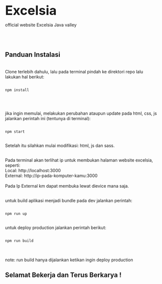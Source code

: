 <article>
<h1 style="font-size: 3em; margin-bottom: 5px;">Excelsia</h1>


official website Excelsia Java valley

<br>
<br>

<h2>Panduan Instalasi</h2>
<br>
Clone terlebih dahulu, lalu pada terminal pindah ke direktori repo lalu lakukan hal berikut:
<pre>
<code>
npm install
</code>
</pre>

<br>

jika ingin memulai, melakukan perubahan ataupun update pada html, css, js jalankan perintah ini (tentunya di terminal):
<pre>
<code>
npm start
</code>
</pre>



Setelah itu silahkan mulai modifikasi: html, js dan sass.
<br><br>


Pada terminal akan terlihat ip untuk membukan halaman website excelsia, seperti:<br>
Local: http://localhost:3000
<br>
External: http://ip-pada-komputer-kamu:3000
<br>
<br>
Pada Ip External km dapat membuka lewat dievice mana saja.
<br>


<br>
untuk build aplikasi menjadi bundle pada dev jalankan perintah:

<pre >
<code>
npm run up
</code>
</pre>

untuk deploy production jalankan perintah berikut:
<pre>
<code>
npm run build
</code>
</pre>
<br>
note: run build hanya dijalankan ketikan ingin deploy production

<br>
<h1> Selamat Bekerja dan Terus Berkarya ! </h1>

<br>
</article>

